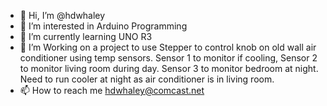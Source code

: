 - 👋 Hi, I’m @hdwhaley
- 👀 I’m interested in Arduino Programming
- 🌱 I’m currently learning UNO R3
- 💞️ I’m Working on a project to use Stepper to control knob on old wall air conditioner using temp sensors. Sensor 1 to monitor if cooling, Sensor 2 to monitor living room during day. Sensor 3 to monitor bedroom at night. Need to run cooler at night as air conditioner is in living room.
- 📫 How to reach me hdwhaley@comcast.net

<!---
hdwhaley/hdwhaley is a ✨ special ✨ repository because its `README.md` (this file) appears on your GitHub profile.
You can click the Preview link to take a look at your changes.
--->
